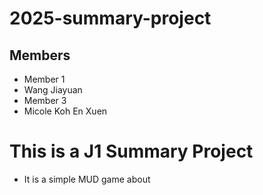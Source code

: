 # 2025-summary-project

## Members

- Member 1
- Wang Jiayuan
- Member 3
- Micole Koh En Xuen

# This is a J1 Summary Project
- It is a simple MUD game about 
